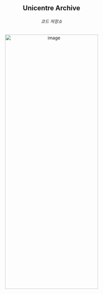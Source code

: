 <h2 align="center"<i>Unicentre Archive</i></h2>

<h6 align="center">코드 저장소</h6>

<p align="center">
  <img src="<img width="1179" height="821" alt="image" src=""C:\Users\user\Desktop\KakaoTalk_20251023_144917164_03.jpg" width="300">
</p>
